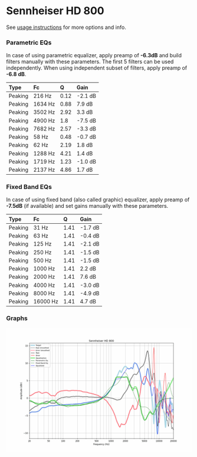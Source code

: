 # Sennheiser HD 800
See [usage instructions](https://github.com/jaakkopasanen/AutoEq#usage) for more options and info.

### Parametric EQs
In case of using parametric equalizer, apply preamp of **-6.3dB** and build filters manually
with these parameters. The first 5 filters can be used independently.
When using independent subset of filters, apply preamp of **-6.8 dB**.

| Type    | Fc      |    Q | Gain    |
|:--------|:--------|:-----|:--------|
| Peaking | 216 Hz  | 0.12 | -2.1 dB |
| Peaking | 1634 Hz | 0.88 | 7.9 dB  |
| Peaking | 3502 Hz | 2.92 | 3.3 dB  |
| Peaking | 4900 Hz | 1.8  | -7.5 dB |
| Peaking | 7682 Hz | 2.57 | -3.3 dB |
| Peaking | 58 Hz   | 0.48 | -0.7 dB |
| Peaking | 62 Hz   | 2.19 | 1.8 dB  |
| Peaking | 1288 Hz | 4.21 | 1.4 dB  |
| Peaking | 1719 Hz | 1.23 | -1.0 dB |
| Peaking | 2137 Hz | 4.86 | 1.7 dB  |

### Fixed Band EQs
In case of using fixed band (also called graphic) equalizer, apply preamp of **-7.5dB**
(if available) and set gains manually with these parameters.

| Type    | Fc       |    Q | Gain    |
|:--------|:---------|:-----|:--------|
| Peaking | 31 Hz    | 1.41 | -1.7 dB |
| Peaking | 63 Hz    | 1.41 | -0.4 dB |
| Peaking | 125 Hz   | 1.41 | -2.1 dB |
| Peaking | 250 Hz   | 1.41 | -1.5 dB |
| Peaking | 500 Hz   | 1.41 | -1.5 dB |
| Peaking | 1000 Hz  | 1.41 | 2.2 dB  |
| Peaking | 2000 Hz  | 1.41 | 7.6 dB  |
| Peaking | 4000 Hz  | 1.41 | -3.0 dB |
| Peaking | 8000 Hz  | 1.41 | -4.9 dB |
| Peaking | 16000 Hz | 1.41 | 4.7 dB  |

### Graphs
![](./Sennheiser%20HD%20800.png)